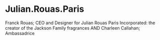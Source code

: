 # Julian.Rouas.Paris
Franck Rouas; CEO and Designer for Julian Rouas Paris Incorporated: the creator of the Jackson Family fragrances AND Charleen Callahan; Ambassadrice
